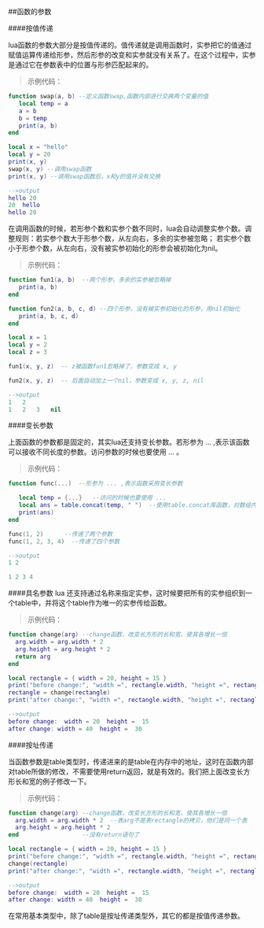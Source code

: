 ##函数的参数

####按值传递

lua函数的参数大部分是按值传递的。值传递就是调用函数时，实参把它的值通过赋值运算传递给形参，然后形参的改变和实参就没有关系了。在这个过程中，实参是通过它在参数表中的位置与形参匹配起来的。

>示例代码：

```lua
function swap(a, b) --定义函数swap,函数内部进行交换两个变量的值
   local temp = a
   a = b
   b = temp
   print(a, b)
end

local x = "hello"
local y = 20
print(x, y)
swap(x, y) --调用swap函数
print(x, y) --调用swap函数后，x和y的值并没有交换

-->output
hello 20
20  hello
hello 20
```

在调用函数的时候，若形参个数和实参个数不同时，lua会自动调整实参个数。调整规则：若实参个数大于形参个数，从左向右，多余的实参被忽略；
若实参个数小于形参个数，从左向右，没有被实参初始化的形参会被初始化为nil。

>示例代码：

```lua
function fun1(a, b)  --两个形参，多余的实参被忽略掉
   print(a, b)
end

function fun2(a, b, c, d) --四个形参，没有被实参初始化的形参，用nil初始化
   print(a, b, c, d)
end

local x = 1
local y = 2
local z = 3

fun1(x, y, z)  -- z被函数fun1忽略掉了，参数变成 x, y

fun2(x, y, z)  -- 后面自动加上一个nil，参数变成 x, y, z, nil

-->output
1   2
1   2   3   nil
```

####变长参数

上面函数的参数都是固定的，其实lua还支持变长参数。若形参为 ... ,表示该函数可以接收不同长度的参数。访问参数的时候也要使用 ... 。

>示例代码：

```lua
function func(...)  --形参为 ... ,表示函数采用变长参数

   local temp = {...}   --访问的时候也要使用 ...
   local ans = table.concat(temp, " ")  --使用table.concat库函数，对数组内容使用" "拼接成字符串。
   print(ans)
end

func(1, 2)      --传递了两个参数
func(1, 2, 3, 4)  --传递了四个参数

-->output
1 2

1 2 3 4
```
####具名参数
lua 还支持通过名称来指定实参，这时候要把所有的实参组织到一个table中，并将这个table作为唯一的实参传给函数。

>示例代码：

```lua
function change(arg) --change函数，改变长方形的长和宽，使其各增长一倍
  arg.width = arg.width * 2
  arg.height = arg.height * 2
  return arg
end

local rectangle = { width = 20, height = 15 }
print("before change:", "width =", rectangle.width, "height =", rectangle.height)
rectangle = change(rectangle)
print("after change:", "width =", rectangle.width, "height =", rectangle.height)

-->output
before change:  width = 20  height =  15
after change: width = 40  height =  30
```

####按址传递

当函数参数是table类型时，传递进来的是table在内存中的地址，这时在函数内部对table所做的修改，不需要使用return返回，就是有效的。我们把上面改变长方形长和宽的例子修改一下。

>示例代码：

```lua
function change(arg) --change函数，改变长方形的长和宽，使其各增长一倍
  arg.width = arg.width * 2  --表arg不是表rectangle的拷贝，他们是同一个表
  arg.height = arg.height * 2
end                  --没有return语句了

local rectangle = { width = 20, height = 15 }
print("before change:", "width =", rectangle.width, "height =", rectangle.height)
change(rectangle)
print("after change:", "width =", rectangle.width, "height =", rectangle.height)

-->output
before change:  width = 20  height =  15
after change: width = 40  height =  30
```

在常用基本类型中，除了table是按址传递类型外，其它的都是按值传递参数。
